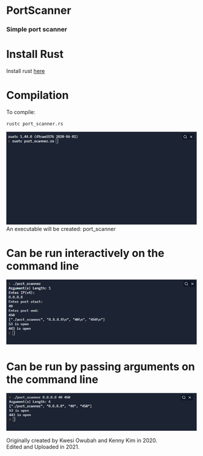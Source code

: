 # PortScanner
### Simple port scanner

# Install Rust
Install rust [here](https://www.rust-lang.org/tools/install)  

# Compilation
To compile:
```
rustc port_scanner.rs
```
![Compile](https://github.com/Flyer107/PortScanner/blob/main/Assets/cmd.png)  
An executable will be created: port_scanner

# Can be run interactively on the command line
![Interactive Run](https://github.com/Flyer107/PortScanner/blob/main/Assets/EX_Interactive.png)  

# Can be run by passing arguments on the command line
![Arg Vector Run](https://github.com/Flyer107/PortScanner/blob/main/Assets/EX_PassArgs.png)  


Originally created by Kwesi Owubah and Kenny Kim in 2020.  
Edited and Uploaded in 2021.
